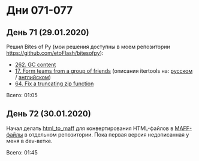 # Дни 071-077

## День 71 (29.01.2020)

Решил Bites of Py (мои решения доступны в моем репозитории https://github.com/etoFlash/bitesofpy):

* [262. GC content](https://codechalleng.es/bites/262/)
* [17. Form teams from a group of friends](https://codechalleng.es/bites/17/) (описания itertools на: [русском](https://pythonworld.ru/moduli/modul-itertools.html) / [английском](https://docs.python.org/3/library/itertools.html))
* [64. Fix a truncating zip function](https://codechalleng.es/bites/64/)

Всего: 01:05

## День 72 (30.01.2020)

Начал делать [html_to_maff](https://github.com/etoFlash/html_to_maff) для конвертирования HTML-файлов в [MAFF-файлы](https://en.wikipedia.org/wiki/Mozilla_Archive_Format) в отдельном репозитории. Пока первая версия недописанная у меня в dev-ветке.

Всего: 01:45

